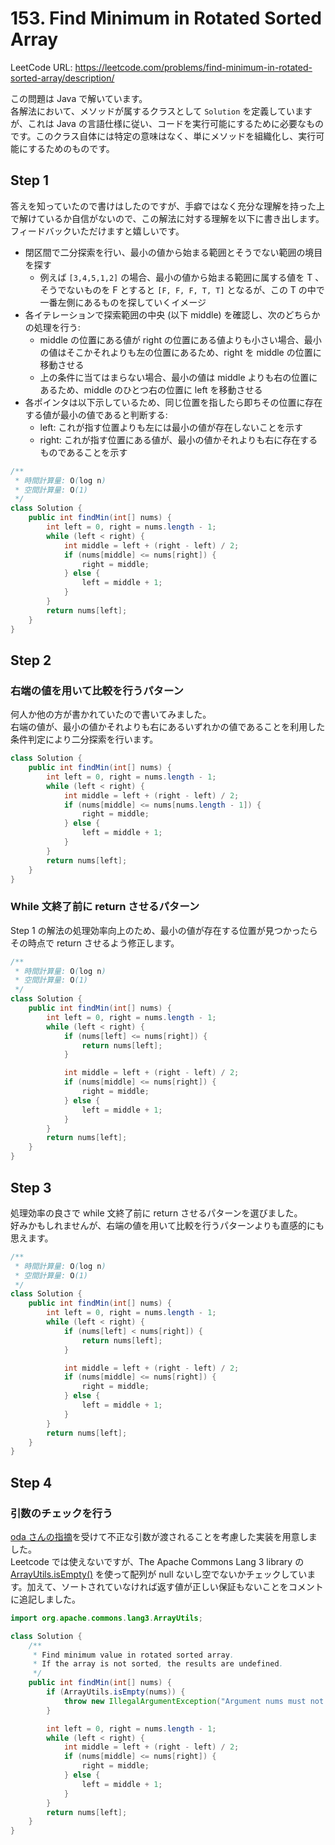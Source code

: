 # 153. Find Minimum in Rotated Sorted Array

LeetCode URL: https://leetcode.com/problems/find-minimum-in-rotated-sorted-array/description/

この問題は Java で解いています。  
各解法において、メソッドが属するクラスとして `Solution` を定義していますが、これは Java の言語仕様に従い、コードを実行可能にするために必要なものです。このクラス自体には特定の意味はなく、単にメソッドを組織化し、実行可能にするためのものです。

## Step 1

答えを知っていたので書けはしたのですが、手癖ではなく充分な理解を持った上で解けているか自信がないので、この解法に対する理解を以下に書き出します。フィードバックいただけますと嬉しいです。

- 閉区間で二分探索を行い、最小の値から始まる範囲とそうでない範囲の境目を探す
    - 例えば `[3,4,5,1,2]` の場合、最小の値から始まる範囲に属する値を T 、そうでないものを F とすると `[F, F, F, T, T]` となるが、この T の中で一番左側にあるものを探していくイメージ
- 各イテレーションで探索範囲の中央 (以下 middle) を確認し、次のどちらかの処理を行う:
    - middle の位置にある値が right の位置にある値よりも小さい場合、最小の値はそこかそれよりも左の位置にあるため、right を middle の位置に移動させる
    - 上の条件に当てはまらない場合、最小の値は middle よりも右の位置にあるため、middle のひとつ右の位置に left を移動させる
- 各ポインタは以下示しているため、同じ位置を指したら即ちその位置に存在する値が最小の値であると判断する:
    - left: これが指す位置よりも左には最小の値が存在しないことを示す
    - right: これが指す位置にある値が、最小の値かそれよりも右に存在するものであることを示す

```java
/**
 * 時間計算量: O(log n)
 * 空間計算量: O(1)
 */
class Solution {
    public int findMin(int[] nums) {
        int left = 0, right = nums.length - 1;
        while (left < right) {
            int middle = left + (right - left) / 2;
            if (nums[middle] <= nums[right]) {
                right = middle;
            } else {
                left = middle + 1;
            }
        }
        return nums[left];
    }
}
```

## Step 2

### 右端の値を用いて比較を行うパターン

何人か他の方が書かれていたので書いてみました。  
右端の値が、最小の値かそれよりも右にあるいずれかの値であることを利用した条件判定により二分探索を行います。

```java
class Solution {
    public int findMin(int[] nums) {
        int left = 0, right = nums.length - 1;
        while (left < right) {
            int middle = left + (right - left) / 2;
            if (nums[middle] <= nums[nums.length - 1]) {
                right = middle;
            } else {
                left = middle + 1;
            }
        }
        return nums[left];
    }
}
```

### While 文終了前に return させるパターン

Step 1 の解法の処理効率向上のため、最小の値が存在する位置が見つかったらその時点で return させるよう修正します。

```java
/**
 * 時間計算量: O(log n)
 * 空間計算量: O(1)
 */
class Solution {
    public int findMin(int[] nums) {
        int left = 0, right = nums.length - 1;
        while (left < right) {
            if (nums[left] <= nums[right]) {
                return nums[left];
            }

            int middle = left + (right - left) / 2;
            if (nums[middle] <= nums[right]) {
                right = middle;
            } else {
                left = middle + 1;
            }
        }
        return nums[left];
    }
}
```

## Step 3

処理効率の良さで while 文終了前に return させるパターンを選びました。  
好みかもしれませんが、右端の値を用いて比較を行うパターンよりも直感的にも思えます。

```java
/**
 * 時間計算量: O(log n)
 * 空間計算量: O(1)
 */
class Solution {
    public int findMin(int[] nums) {
        int left = 0, right = nums.length - 1;
        while (left < right) {
            if (nums[left] < nums[right]) {
                return nums[left];
            }

            int middle = left + (right - left) / 2;
            if (nums[middle] <= nums[right]) {
                right = middle;
            } else {
                left = middle + 1;
            }
        }
        return nums[left];
    }
}
```

## Step 4

### 引数のチェックを行う

[oda さんの指摘](https://github.com/seal-azarashi/leetcode/pull/39/files#r1846154143)を受けて不正な引数が渡されることを考慮した実装を用意しました。  
Leetcode では使えないですが、The Apache Commons Lang 3 library の [ArrayUtils.isEmpty()](https://commons.apache.org/proper/commons-lang/javadocs/api-3.6/index.html?org/apache/commons/lang3/ArrayUtils.html) を使って配列が null ないし空でないかチェックしています。加えて、ソートされていなければ返す値が正しい保証もないことをコメントに追記しました。

```java
import org.apache.commons.lang3.ArrayUtils;

class Solution {
    /**
     * Find minimum value in rotated sorted array.
     * If the array is not sorted, the results are undefined.
     */
    public int findMin(int[] nums) {
        if (ArrayUtils.isEmpty(nums)) {
            throw new IllegalArgumentException("Argument nums must not be empty");
        }

        int left = 0, right = nums.length - 1;
        while (left < right) {
            int middle = left + (right - left) / 2;
            if (nums[middle] <= nums[right]) {
                right = middle;
            } else {
                left = middle + 1;
            }
        }
        return nums[left];
    }
}
```
